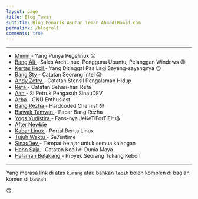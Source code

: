 ```yaml
---
layout: page
title: Blog Teman
subtitle: Blog Menarik Asuhan Teman AhmadiHamid.com
permalink: /blogroll
comments: true
---
```


---

<ul class="tag_box">
    <li> <a href="https://rizaumami.github.io"> Mimin </a> - Yang Punya Pegelinux 😝</li>
    <li> <a href="https://situsali.com"> Bang Ali </a> - Sales ArchLinux, Pengguna Ubuntu, Pelanggan Windows 😩</li>
    <li> <a href="https://bluemeda.web.id"> Kertas Kecil </a> - Yang Ditinggal Pas Lagi Sayang-sayangnya 😒</li>
    <li> <a href="https://nsetyo.com"> Bang Sty </a> - Catatan Seorang Intel 😱</li>
    <li> <a href="https://andyzs.net"> Andy Zefry </a> - Catatan Stensil Pengalaman Hidup </li>
    <li> <a href="https://muhammadrefa.wordpress.com"> Refa </a> - Catatan Sehari-hari Refa</li>
    <li> <a href="https://petruknisme.com"> Aan </a> - Si Petruk Pengasuh SinauDEV</li>
    <li> <a href="https://arba.nothinux.id"> Arba </a> - GNU Enthusiast</li>
    <li> <a href="https://rezhajulio.id"> Bang Rezha </a> - Hardcoded Chemist 😳</li>
    <li> <a href="https://farahclara.id"> Biawak Tamvan </a> -  Pacar Bang Rezha</li>
    <li> <a href="https://yogayudistira.id/">Yogs Yudistira </a> - Fans-nya JeKeTiForTiEit 😘</li>
    <li> <a href="https://www.afternewbie.com/"> After Newbie </a></li>
    <li> <a href="https://kabarlinux.web.id/"> Kabar Linux </a> - Portal Berita Linux</li>
    <li> <a href="https://se7entime.wordpress.com/"> Tujuh Waktu </a> - Se7entime</li>
    <li> <a href="https://sinaudev.org/"> SinauDev </a> - Tempat belajar untuk semua kalangan</li>
    <li> <a href="https://ha.hn.web.id/"> Hahn Saja </a> - Catatan Kecil di Dunia Maya </li>
    <li> <a href="https://t.me/halamanbelakang"> Halaman Belakang </a> - Proyek Seorang Tukang Kebon </li>
</ul>

---

Yang merasa link di atas `kurang` atau bahkan `lebih` boleh komplen di bagian komen di bawah.

🙃
